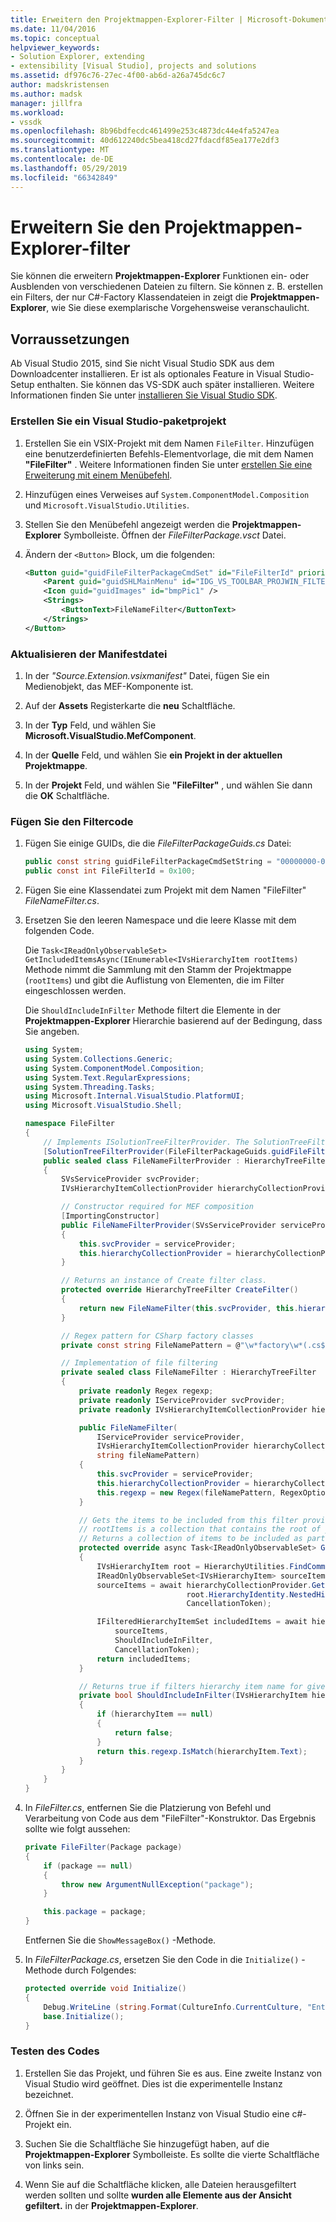 ```yaml
---
title: Erweitern den Projektmappen-Explorer-Filter | Microsoft-Dokumentation
ms.date: 11/04/2016
ms.topic: conceptual
helpviewer_keywords:
- Solution Explorer, extending
- extensibility [Visual Studio], projects and solutions
ms.assetid: df976c76-27ec-4f00-ab6d-a26a745dc6c7
author: madskristensen
ms.author: madsk
manager: jillfra
ms.workload:
- vssdk
ms.openlocfilehash: 8b96bdfecdc461499e253c4873dc44e4fa5247ea
ms.sourcegitcommit: 40d612240dc5bea418cd27fdacdf85ea177e2df3
ms.translationtype: MT
ms.contentlocale: de-DE
ms.lasthandoff: 05/29/2019
ms.locfileid: "66342849"
---
```

# <a name="extend-the-solution-explorer-filter"></a>Erweitern Sie den Projektmappen-Explorer-filter
Sie können die erweitern **Projektmappen-Explorer** Funktionen ein- oder Ausblenden von verschiedenen Dateien zu filtern. Sie können z. B. erstellen ein Filters, der nur C#-Factory Klassendateien in zeigt die **Projektmappen-Explorer**, wie Sie diese exemplarische Vorgehensweise veranschaulicht.

## <a name="prerequisites"></a>Vorraussetzungen
 Ab Visual Studio 2015, sind Sie nicht Visual Studio SDK aus dem Downloadcenter installieren. Er ist als optionales Feature in Visual Studio-Setup enthalten. Sie können das VS-SDK auch später installieren. Weitere Informationen finden Sie unter [installieren Sie Visual Studio SDK](../extensibility/installing-the-visual-studio-sdk.md).

### <a name="create-a-visual-studio-package-project"></a>Erstellen Sie ein Visual Studio-paketprojekt

1. Erstellen Sie ein VSIX-Projekt mit dem Namen `FileFilter`. Hinzufügen eine benutzerdefinierten Befehls-Elementvorlage, die mit dem Namen **"FileFilter"** . Weitere Informationen finden Sie unter [erstellen Sie eine Erweiterung mit einem Menübefehl](../extensibility/creating-an-extension-with-a-menu-command.md).

2. Hinzufügen eines Verweises auf `System.ComponentModel.Composition` und `Microsoft.VisualStudio.Utilities`.

3. Stellen Sie den Menübefehl angezeigt werden die **Projektmappen-Explorer** Symbolleiste. Öffnen der *FileFilterPackage.vsct* Datei.

4. Ändern der `<Button>` Block, um die folgenden:

    ```xml
    <Button guid="guidFileFilterPackageCmdSet" id="FileFilterId" priority="0x0400" type="Button">
        <Parent guid="guidSHLMainMenu" id="IDG_VS_TOOLBAR_PROJWIN_FILTERS" />
        <Icon guid="guidImages" id="bmpPic1" />
        <Strings>
            <ButtonText>FileNameFilter</ButtonText>
        </Strings>
    </Button>
    ```

### <a name="update-the-manifest-file"></a>Aktualisieren der Manifestdatei

1. In der *"Source.Extension.vsixmanifest"* Datei, fügen Sie ein Medienobjekt, das MEF-Komponente ist.

2. Auf der **Assets** Registerkarte die **neu** Schaltfläche.

3. In der **Typ** Feld, und wählen Sie **Microsoft.VisualStudio.MefComponent**.

4. In der **Quelle** Feld, und wählen Sie **ein Projekt in der aktuellen Projektmappe**.

5. In der **Projekt** Feld, und wählen Sie **"FileFilter"** , und wählen Sie dann die **OK** Schaltfläche.

### <a name="add-the-filter-code"></a>Fügen Sie den Filtercode

1. Fügen Sie einige GUIDs, die die *FileFilterPackageGuids.cs* Datei:

    ```csharp
    public const string guidFileFilterPackageCmdSetString = "00000000-0000-0000-0000-00000000"; // get your GUID from the .vsct file
    public const int FileFilterId = 0x100;
    ```

2. Fügen Sie eine Klassendatei zum Projekt mit dem Namen "FileFilter" *FileNameFilter.cs*.

3. Ersetzen Sie den leeren Namespace und die leere Klasse mit dem folgenden Code.

     Die `Task<IReadOnlyObservableSet> GetIncludedItemsAsync(IEnumerable<IVsHierarchyItem rootItems)` Methode nimmt die Sammlung mit den Stamm der Projektmappe (`rootItems`) und gibt die Auflistung von Elementen, die im Filter eingeschlossen werden.

     Die `ShouldIncludeInFilter` Methode filtert die Elemente in der **Projektmappen-Explorer** Hierarchie basierend auf der Bedingung, dass Sie angeben.

    ```csharp
    using System;
    using System.Collections.Generic;
    using System.ComponentModel.Composition;
    using System.Text.RegularExpressions;
    using System.Threading.Tasks;
    using Microsoft.Internal.VisualStudio.PlatformUI;
    using Microsoft.VisualStudio.Shell;

    namespace FileFilter
    {
        // Implements ISolutionTreeFilterProvider. The SolutionTreeFilterProvider attribute declares it as a MEF component
        [SolutionTreeFilterProvider(FileFilterPackageGuids.guidFileFilterPackageCmdSetString, (uint)(FileFilterPackageGuids.FileFilterId))]
        public sealed class FileNameFilterProvider : HierarchyTreeFilterProvider
        {
            SVsServiceProvider svcProvider;
            IVsHierarchyItemCollectionProvider hierarchyCollectionProvider;

            // Constructor required for MEF composition
            [ImportingConstructor]
            public FileNameFilterProvider(SVsServiceProvider serviceProvider, IVsHierarchyItemCollectionProvider hierarchyCollectionProvider)
            {
                this.svcProvider = serviceProvider;
                this.hierarchyCollectionProvider = hierarchyCollectionProvider;
            }

            // Returns an instance of Create filter class.
            protected override HierarchyTreeFilter CreateFilter()
            {
                return new FileNameFilter(this.svcProvider, this.hierarchyCollectionProvider, FileNamePattern);
            }

            // Regex pattern for CSharp factory classes
            private const string FileNamePattern = @"\w*factory\w*(.cs$)";

            // Implementation of file filtering
            private sealed class FileNameFilter : HierarchyTreeFilter
            {
                private readonly Regex regexp;
                private readonly IServiceProvider svcProvider;
                private readonly IVsHierarchyItemCollectionProvider hierarchyCollectionProvider;

                public FileNameFilter(
                    IServiceProvider serviceProvider,
                    IVsHierarchyItemCollectionProvider hierarchyCollectionProvider,
                    string fileNamePattern)
                {
                    this.svcProvider = serviceProvider;
                    this.hierarchyCollectionProvider = hierarchyCollectionProvider;
                    this.regexp = new Regex(fileNamePattern, RegexOptions.IgnoreCase);
                }

                // Gets the items to be included from this filter provider.
                // rootItems is a collection that contains the root of your solution
                // Returns a collection of items to be included as part of the filter
                protected override async Task<IReadOnlyObservableSet> GetIncludedItemsAsync(IEnumerable<IVsHierarchyItem> rootItems)
                {
                    IVsHierarchyItem root = HierarchyUtilities.FindCommonAncestor(rootItems);
                    IReadOnlyObservableSet<IVsHierarchyItem> sourceItems;
                    sourceItems = await hierarchyCollectionProvider.GetDescendantsAsync(
                                        root.HierarchyIdentity.NestedHierarchy,
                                        CancellationToken);

                    IFilteredHierarchyItemSet includedItems = await hierarchyCollectionProvider.GetFilteredHierarchyItemsAsync(
                        sourceItems,
                        ShouldIncludeInFilter,
                        CancellationToken);
                    return includedItems;
                }

                // Returns true if filters hierarchy item name for given filter; otherwise, false</returns>
                private bool ShouldIncludeInFilter(IVsHierarchyItem hierarchyItem)
                {
                    if (hierarchyItem == null)
                    {
                        return false;
                    }
                    return this.regexp.IsMatch(hierarchyItem.Text);
                }
            }
        }
    }

    ```

4. In *FileFilter.cs*, entfernen Sie die Platzierung von Befehl und Verarbeitung von Code aus dem "FileFilter"-Konstruktor. Das Ergebnis sollte wie folgt aussehen:

    ```csharp
    private FileFilter(Package package)
    {
        if (package == null)
        {
            throw new ArgumentNullException("package");
        }

        this.package = package;
    }
    ```

     Entfernen Sie die `ShowMessageBox()` -Methode.

5. In *FileFilterPackage.cs*, ersetzen Sie den Code in die `Initialize()` -Methode durch Folgendes:

    ```csharp
    protected override void Initialize()
    {
        Debug.WriteLine (string.Format(CultureInfo.CurrentCulture, "Entering Initialize() of: {0}", this.ToString()));
        base.Initialize();
    }
    ```

### <a name="test-your-code"></a>Testen des Codes

1. Erstellen Sie das Projekt, und führen Sie es aus. Eine zweite Instanz von Visual Studio wird geöffnet. Dies ist die experimentelle Instanz bezeichnet.

2. Öffnen Sie in der experimentellen Instanz von Visual Studio eine c#-Projekt ein.

3. Suchen Sie die Schaltfläche Sie hinzugefügt haben, auf die **Projektmappen-Explorer** Symbolleiste. Es sollte die vierte Schaltfläche von links sein.

4. Wenn Sie auf die Schaltfläche klicken, alle Dateien herausgefiltert werden sollten und sollte **wurden alle Elemente aus der Ansicht gefiltert.** in der **Projektmappen-Explorer**.